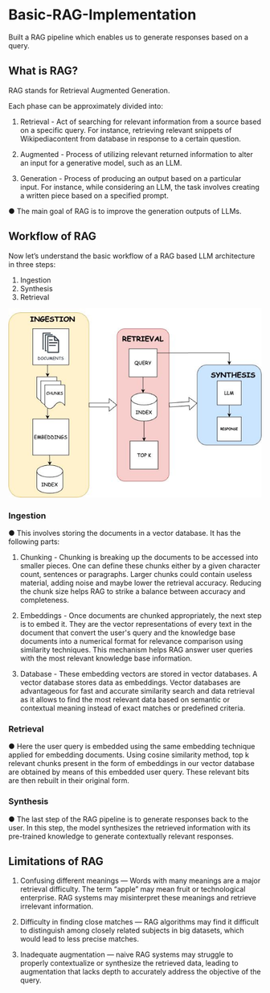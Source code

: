 # Basic-RAG-Implementation
Built a RAG pipeline which enables us to generate responses based on a query.

## What is RAG?

RAG stands for Retrieval Augmented Generation.

Each phase can be approximately divided into: 

  1. Retrieval - Act of searching for relevant information from a source based on a specific query. For instance, retrieving relevant snippets of Wikipediacontent from            database in response to a certain question.
        
  2. Augmented - Process of utilizing relevant returned information to alter an input for a generative model, such as an LLM.
        
  3. Generation - Process of producing an output based on a particular input. For instance, while considering an LLM, the task involves creating a written piece based            on a specified prompt.
  

● The main goal of RAG is to improve the generation outputs of LLMs.



## Workflow of RAG

Now let’s understand the basic workflow of a RAG based LLM architecture in three steps:

1. Ingestion
2. Synthesis
3. Retrieval

<img src="https://github.com/Ananya0104/Basic-RAG-Implementation/blob/main/rag.jpeg">


### Ingestion

● This involves storing the documents in a vector database. It has the following parts:

1. Chunking - Chunking is breaking up the documents to be accessed into smaller pieces. One can define these chunks either by a given character count, sentences or paragraphs. Larger chunks could contain useless material, adding noise and maybe lower the retrieval accuracy. Reducing the chunk size helps RAG to strike a balance between accuracy and completeness.
  
2. Embeddings - Once documents are chunked appropriately, the next step is to embed it. They are the vector representations of every text in the document that convert the user's query and the knowledge base documents into a numerical format for relevance comparison using similarity techniques. This mechanism helps RAG answer user queries with the most relevant knowledge base information.
  
3. Database - These embedding vectors are stored in vector databases. A vector database stores data as embeddings. Vector databases are advantageous for fast and accurate similarity search and data retrieval as it allows to find the most relevant data based on semantic or contextual meaning instead of exact matches or predefined criteria.


   
### Retrieval

●  Here the user query is embedded using the same embedding technique applied for embedding documents. Using cosine similarity method, top k relevant chunks present in the form of embeddings in our vector database are obtained by means of this embedded user query. These relevant bits are then rebuilt in their original form.



### Synthesis

●  The last step of the RAG pipeline is to generate responses back to the user. In this step, the model synthesizes the retrieved information with its pre-trained knowledge to generate contextually relevant responses.



## Limitations of RAG

   1. Confusing different meanings — Words with many meanings are a major retrieval difficulty. The term “apple” may mean fruit or technological enterprise. RAG systems may              misinterpret these meanings and retrieve irrelevant information.
  
   2. Difficulty in finding close matches — RAG algorithms may find it difficult to distinguish among closely related subjects in big datasets, which would lead to less precise          matches.
   
   3. Inadequate augmentation — naive RAG systems may struggle to properly contextualize or synthesize the retrieved data, leading to augmentation that lacks depth to accurately         address the objective of the query.

